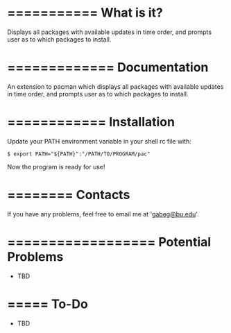 ===========
What is it?
===========

Displays all packages with available updates in time order, and prompts user as
to which packages to install.

=============
Documentation
=============

An extension to pacman which displays all packages with available updates in
time order, and prompts user as to which packages to install.

============
Installation
============

Update your PATH environment variable in your shell rc file with:
    
    $ export PATH="${PATH}":"/PATH/TO/PROGRAM/pac"

Now the program is ready for use!

========
Contacts
========

If you have any problems, feel free to email me at 'gabeg@bu.edu'.

==================
Potential Problems
==================

- TBD

=====
To-Do
=====

- TBD
